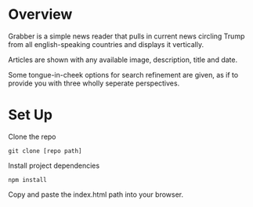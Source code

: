 # Overview

Grabber is a simple news reader that pulls in current news circling Trump from all english-speaking countries and displays it vertically.

Articles are shown with any available image, description, title and date.

Some tongue-in-cheek options for search refinement are given, as if to provide you with three wholly seperate perspectives.

# Set Up

Clone the repo
```
git clone [repo path]
```
Install project dependencies
```
npm install
```
Copy and paste the index.html path into your browser.
